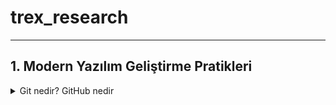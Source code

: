 # trex_research
***

## 1. Modern Yazılım Geliştirme Pratikleri

  <details>
  <summary>Git nedir? GitHub nedir</summary>
 
* Temel Git komutları: init, clone, add, commit, push, pull, branch, merge
  deneme
* Merge conflict nedir, nasıl çözülür?
  
* CI/CD nedir? Azure DevOps, GitHub Actions ile pipeline örnekleri
  
 
